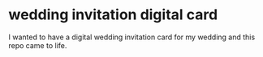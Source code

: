 # wedding invitation digital card
I wanted to have a digital wedding invitation card for my wedding and this repo came to life.
